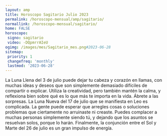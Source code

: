 ```yaml
---
layout: amp
title: Horoscopo Sagitario Julio 2023 
permalink: /horoscopo-mensual/amp/sagitario/
normallink: /horoscopo-mensual/sagitario/
home: FALSE
horoscopo:
 signo: sagitario
 video: -DQpmrrAIeU
ogimg: /images/mes/Sagitario_mes.png#2023-06-28
sitemap:
 priority: 1
 changefreq: 'monthly'
 lastmod: '2023-06-28'
---
```



La Luna Llena del 3 de julio puede dejar tu cabeza y corazón en llamas, con muchas ideas y deseos que son simplemente demasiado difíciles de compartir o explicar. Utiliza la creatividad, pero también mantén la calma, y reflexiona bien sobre qué es lo que más te importa en la vida. Ábrete a las sorpresas. La Luna Nueva del 17 de julio que se manifiesta en Leo es complicada. La gente puede esperar que arregles cosas o soluciones problemas que ciertamente no arruinaste ni creaste. Puedes complacer a muchas personas simplemente siendo tú, y dejando que los asuntos se resuelvan solos, porque lo harán. Finalmente, la conjunción entre el Sol y Marte del 26 de julio es un gran impulso de energía. 